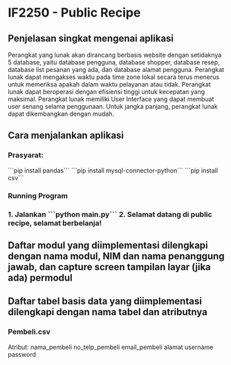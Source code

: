 <h1>IF2250 - Public Recipe</h1>

<h2>Penjelasan singkat mengenai aplikasi</h2>
Perangkat yang lunak akan dirancang berbasis website dengan setidaknya 5 database, yaitu database pengguna, database shopper, database resep, database list pesanan yang ada, dan database alamat pengguna. Perangkat lunak dapat mengakses waktu pada time zone lokal secara terus menerus untuk memeriksa apakah dalam waktu pelayanan atau tidak. Perangkat lunak dapat beroperasi dengan efisiensi tinggi untuk kecepatan yang maksimal. Perangkat lunak memiliki User Interface yang dapat membuat user senang selama penggunaan. Untuk jangka panjang, perangkat lunak dapat dikembangkan dengan mudah.

<h2>Cara menjalankan aplikasi</h2>
<h3>Prasyarat:</h3>
```pip install pandas```
```pip install mysql-connector-python```
```pip install csv```
<h3>Running Program<h3>
1. Jalankan ```python main.py```
2. Selamat datang di public recipe, selamat berbelanja!

<h2>Daftar modul yang diimplementasi dilengkapi dengan nama modul, NIM dan nama penanggung jawab, dan capture screen tampilan layar (jika ada) permodul</h2>

<h2>Daftar tabel basis data yang diimplementasi dilengkapi dengan nama tabel dan atributnya</h2>
<h3>Pembeli.csv</h3>
Atribut:
nama_pembeli
no_telp_pembeli
email_pembeli
alamat
username
password 
